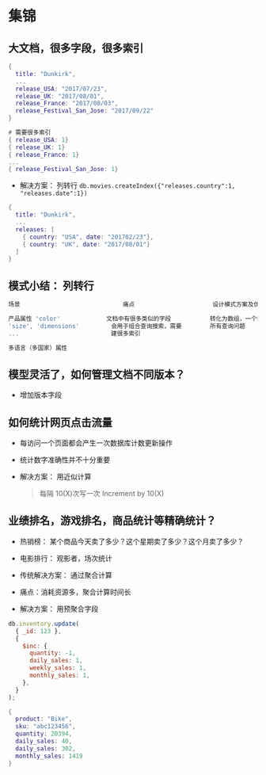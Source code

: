 # 集锦

## 大文档，很多字段，很多索引

```lua
{
  title: "Dunkirk",
  ...
  release_USA: "2017/07/23",
  release_UK: "2017/08/01",
  release_France: "2017/08/03",
  release_Festival_San_Jose: "2017/09/22"
}

# 需要很多索引
{ release_USA: 1}
{ release_UK: 1}
{ release_France: 1}
...
{ release_Festival_San_Jose: 1}
```

- 解决方案： 列转行
  `db.movies.createIndex({"releases.country":1, "releases.date":1})`

```lua
{
  title: "Dunkirk",
  ...
  releases: [
    { country: "USA", date: "201702/23"},
    { country: "UK", date: "2017/08/01"}
  ]
}
```

## 模式小结： 列转行

```lua
场景                             痛点                      设计模式方案及优点

产品属性 'color'             文档中有很多类似的字段           转化为数组，一个索引解决
'size', 'dimensions'         会用于组合查询搜索，需要        所有查询问题
...                          建很多索引

多语言（多国家）属性
```

## 模型灵活了，如何管理文档不同版本？

- 增加版本字段

## 如何统计网页点击流量

- 每访问一个页面都会产生一次数据库计数更新操作
- 统计数字准确性并不十分重要

- 解决方案： 用近似计算
  > 每隔 10(X)次写一次 Increment by 10(X)

## 业绩排名，游戏排名，商品统计等精确统计？

- 热销榜： 某个商品今天卖了多少？这个星期卖了多少？这个月卖了多少？
- 电影排行： 观影者，场次统计
- 传统解决方案： 通过聚合计算
- 痛点：消耗资源多，聚合计算时间长

- 解决方案： 用预聚合字段

```js
db.inventory.update(
  { _id: 123 },
  {
    $inc: {
      quantity: -1,
      daily_sales: 1,
      weekly_sales: 1,
      monthly_sales: 1,
    },
  }
);
```

```lua
{
  product: "Bike",
  sku: "abc123456",
  quantity: 20394,
  daily_sales: 40,
  daily_sales: 302,
  monthly_sales: 1419
}
```
